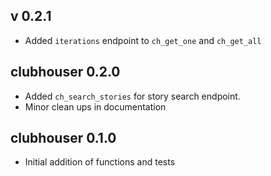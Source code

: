 ## v 0.2.1

* Added `iterations` endpoint to `ch_get_one` and `ch_get_all`


## clubhouser 0.2.0

* Added `ch_search_stories` for story search endpoint. 
* Minor clean ups in documentation

## clubhouser 0.1.0

* Initial addition of functions and tests
